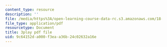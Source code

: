 ```yaml
---
content_type: resource
description: ''
file: /media/https%3A/open-learning-course-data-rc.s3.amazonaws.com/18-02sc-multivariable-calculus-fall-2010/9c64152da000f3eaa36b24c02632a16e_2B7e19xi4Sw.pdf
file_type: application/pdf
resourcetype: Document
title: 3play pdf file
uid: 9c64152d-a000-f3ea-a36b-24c02632a16e
---
```

